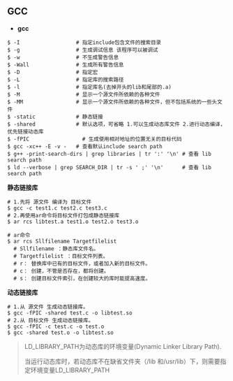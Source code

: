## GCC

- **gcc**

```shell
$ -I                  # 指定include包含文件的搜索目录 	
$ -g                  # 生成调试信息 该程序可以被调试
$ -w                  # 不生成警告信息
$ -Wall               # 生成所有警告信息
$ -D                  # 指定宏
$ -L                  # 指定库的搜索路径 
$ -l                  # 指定库名(去掉开头的lib和尾部的.a)
$ -M                  # 显示一个源文件所依赖的各种文件
$ -MM                 # 显示一个源文件所依赖的各种文件，但不包括系统的一些头文件
$ -static             # 静态链接
$ -shared             # 默认选项，可省略 1.可以生成动态库文件 2.进行动态编译，优先链接动态库
$ -fPIC  	            # 生成使用相对地址的位置无关的目标代码
$ gcc -xc++ -E -v -   # 查看默认include search path
$ g++ -print-search-dirs | grep libraries | tr ':' '\n' # 查看 lib search path
$ ld --verbose | grep SEARCH_DIR | tr -s ' ;' '\n'      # 查看 lib search path
```

**静态链接库**

```shell
# 1.先将 源文件 编译为 目标文件
$ gcc -c test1.c test2.c test3.c
# 2.再使用ar命令将目标文件打包成静态链接库
$ ar rcs libtest.a test1.o test2.o test3.o

# ar命令
$ ar rcs Sllfilename Targetfilelist
  # Sllfilename ：静态库文件名。
  # Targetfilelist ：目标文件列表。
  # r： 替换库中已有的目标文件，或者加入新的目标文件。
  # c： 创建，不管是否存在，都将创建。
  # s： 创建目标文件索引，在创建较大的库时能提高速度。
```

**动态链接库**

```shell
# 1.从 源文件 生成动态链接库。
$ gcc -fPIC -shared test.c -o libtest.so
# 2.从 目标文件 生成动态链接库。
$ gcc -fPIC -c test.c -o test.o
$ gcc -shared test.o -o libtest.so
```

> LD_LIBRARY_PATH为动态库的环境变量(Dynamic Linker Library Path).
>
> 当运行动态库时，若动态库不在缺省文件夹（/lib 和/usr/lib）下，则需要指定环境变量LD_LIBRARY_PATH